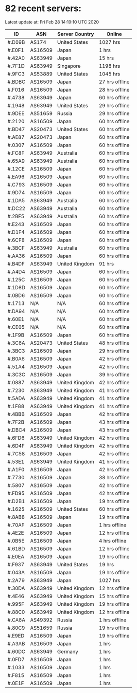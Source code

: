 # 82 recent servers:

Latest update at: Fri Feb 28 14:10:10 UTC 2020

| ID | ASN | Server Country | Online |
| -- | --- | -------------- | ------ |
| #.D09B | AS174 | United States | 1027 hrs |
| #.E0F1 | AS16509 | Japan | 1 hrs |
| #.42A0 | AS63949 | Japan | 15 hrs |
| #.7F1D | AS63949 | Singapore | 1198 hrs |
| #.9FC3 | AS53889 | United States | 1045 hrs |
| #.BDBC | AS16509 | Japan | 27 hrs offline |
| #.F016 | AS16509 | Japan | 28 hrs offline |
| #.4738 | AS63949 | Japan | 60 hrs offline |
| #.1948 | AS63949 | United States | 29 hrs offline |
| #.9DEE | AS51659 | Russia | 29 hrs offline |
| #.2120 | AS16509 | Japan | 60 hrs offline |
| #.BD47 | AS20473 | United States | 60 hrs offline |
| #.AE87 | AS20473 | Japan | 60 hrs offline |
| #.0307 | AS16509 | Japan | 60 hrs offline |
| #.FC8F | AS63949 | Australia | 60 hrs offline |
| #.65A9 | AS63949 | Australia | 60 hrs offline |
| #.12CE | AS16509 | Japan | 60 hrs offline |
| #.EA96 | AS16509 | Japan | 60 hrs offline |
| #.C793 | AS16509 | Japan | 60 hrs offline |
| #.9D74 | AS16509 | Japan | 60 hrs offline |
| #.1DA5 | AS63949 | Australia | 60 hrs offline |
| #.DC22 | AS63949 | Australia | 60 hrs offline |
| #.2BF5 | AS63949 | Australia | 60 hrs offline |
| #.E243 | AS16509 | Japan | 60 hrs offline |
| #.D1F4 | AS16509 | Japan | 60 hrs offline |
| #.6CF8 | AS16509 | Japan | 60 hrs offline |
| #.3BCF | AS63949 | Australia | 60 hrs offline |
| #.AA36 | AS16509 | Japan | 60 hrs offline |
| #.B4DF | AS63949 | United Kingdom | 91 hrs |
| #.A4D4 | AS16509 | Japan | 60 hrs offline |
| #.125C | AS16509 | Japan | 60 hrs offline |
| #.1D8D | AS16509 | Japan | 60 hrs offline |
| #.0BD6 | AS16509 | Japan | 60 hrs offline |
| #.1713 | N/A | N/A | 60 hrs offline |
| #.DA94 | N/A | N/A | 60 hrs offline |
| #.60E1 | N/A | N/A | 60 hrs offline |
| #.CE05 | N/A | N/A | 60 hrs offline |
| #.1F9B | AS16509 | Japan | 60 hrs offline |
| #.3C8A | AS20473 | United States | 48 hrs offline |
| #.3BC3 | AS16509 | Japan | 29 hrs offline |
| #.B0A6 | AS16509 | Japan | 42 hrs offline |
| #.51A4 | AS16509 | Japan | 42 hrs offline |
| #.3C3C | AS16509 | Japan | 39 hrs offline |
| #.0887 | AS63949 | United Kingdom | 42 hrs offline |
| #.7230 | AS63949 | United Kingdom | 41 hrs offline |
| #.5ADA | AS63949 | United Kingdom | 41 hrs offline |
| #.1F88 | AS63949 | United Kingdom | 41 hrs offline |
| #.4BBB | AS16509 | Japan | 42 hrs offline |
| #.7F2B | AS16509 | Japan | 43 hrs offline |
| #.DBC4 | AS16509 | Japan | 43 hrs offline |
| #.6FD6 | AS63949 | United Kingdom | 42 hrs offline |
| #.6D4F | AS63949 | United Kingdom | 42 hrs offline |
| #.7C58 | AS16509 | Japan | 42 hrs offline |
| #.53E1 | AS63949 | United Kingdom | 41 hrs offline |
| #.A1F0 | AS16509 | Japan | 42 hrs offline |
| #.7730 | AS16509 | Japan | 38 hrs offline |
| #.5807 | AS16509 | Japan | 42 hrs offline |
| #.FD95 | AS16509 | Japan | 42 hrs offline |
| #.D2B1 | AS16509 | Japan | 19 hrs offline |
| #.1625 | AS16509 | United States | 60 hrs offline |
| #.8AB8 | AS16509 | Japan | 19 hrs offline |
| #.70AF | AS16509 | Japan | 1 hrs offline |
| #.4E2E | AS16509 | Japan | 12 hrs offline |
| #.0B5E | AS16509 | Japan | 4 hrs offline |
| #.61BD | AS16509 | Japan | 12 hrs offline |
| #.E0EA | AS16509 | Japan | 19 hrs offline |
| #.F937 | AS63949 | United States | 19 hrs |
| #.043A | AS16509 | Japan | 19 hrs offline |
| #.2A79 | AS63949 | Japan | 1027 hrs |
| #.30DA | AS63949 | United Kingdom | 12 hrs offline |
| #.4E46 | AS63949 | United Kingdom | 15 hrs offline |
| #.995F | AS63949 | United Kingdom | 19 hrs offline |
| #.88C0 | AS63949 | United Kingdom | 12 hrs offline |
| #.CA8A | AS49392 | Russia | 1 hrs offline |
| #.80C9 | AS51659 | Russia | 19 hrs offline |
| #.E9ED | AS16509 | Japan | 19 hrs offline |
| #.A3AB | AS16509 | Japan | 1 hrs |
| #.60DC | AS63949 | Germany | 1 hrs |
| #.0FD7 | AS16509 | Japan | 1 hrs |
| #.1033 | AS16509 | Japan | 1 hrs |
| #.F815 | AS16509 | Japan | 1 hrs |
| #.0E1F | AS16509 | Japan | 1 hrs |


